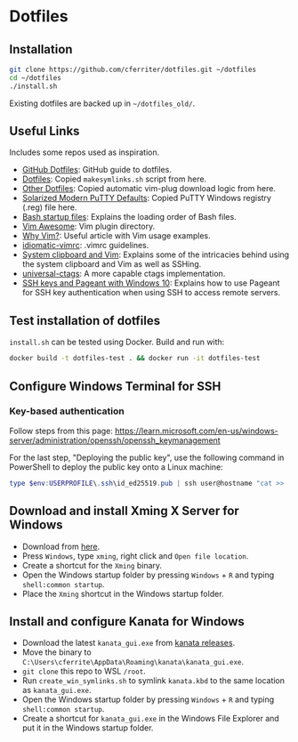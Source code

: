 # Dotfiles

## Installation
``` bash
git clone https://github.com/cferriter/dotfiles.git ~/dotfiles
cd ~/dotfiles
./install.sh
```

Existing dotfiles are backed up in `~/dotfiles_old/`.

## Useful Links
Includes some repos used as inspiration.

- [GitHub Dotfiles](https://dotfiles.github.io/):
  GitHub guide to dotfiles.
- [Dotfiles](https://github.com/michaeljsmalley/dotfiles/blob/master/makesymlinks.sh):
  Copied `makesymlinks.sh` script from here.
- [Other Dotfiles](https://github.com/bndabbs/dotfiles/blob/master/.vimrc):
  Copied automatic vim-plug download logic from here.
- [Solarized Modern PuTTY Defaults](https://github.com/jblaine/solarized-and-modern-putty/blob/master/putty-modern-256color.reg):
  Copied PuTTY Windows registry (.reg) file here.
- [Bash startup files](https://shreevatsa.wordpress.com/2008/03/30/zshbash-startup-files-loading-order-bashrc-zshrc-etc/):
  Explains the loading order of Bash files.
- [Vim Awesome](https://vimawesome.com/):
  Vim plugin directory.
- [Why Vim?](http://www.terminally-incoherent.com/blog/2012/03/21/why-vim/):
  Useful article with Vim usage examples.
- [idiomatic-vimrc](https://github.com/romainl/idiomatic-vimrc.git):
  .vimrc guidelines.
- [System clipboard and Vim](https://vi.stackexchange.com/questions/84/how-can-i-copy-text-to-the-system-clipboard-from-vim):
  Explains some of the intricacies behind using the system clipboard and Vim as
  well as SSHing.
- [universal-ctags](https://github.com/universal-ctags/ctags):
  A more capable ctags implementation.
- [SSH keys and Pageant with Windows 10](https://talesfromthedatacenter.com/2019/12/how-to-automatically-load-pagent-keys-when-windows-10-boots/):
  Explains how to use Pageant for SSH key authentication when using SSH to
  access remote servers.

## Test installation of dotfiles
`install.sh` can be tested using Docker. Build and run with:
``` bash
docker build -t dotfiles-test . && docker run -it dotfiles-test
```

## Configure Windows Terminal for SSH
### Key-based authentication
Follow steps from this page:
https://learn.microsoft.com/en-us/windows-server/administration/openssh/openssh_keymanagement

For the last step, "Deploying the public key", use the following command in
PowerShell to deploy the public key onto a Linux machine:

``` powershell
type $env:USERPROFILE\.ssh\id_ed25519.pub | ssh user@hostname "cat >> .ssh/authorized_keys"
```

## Download and install Xming X Server for Windows
- Download from [here](https://sourceforge.net/projects/xming/).
- Press `Windows`, type `xming`, right click and `Open file location`.
- Create a shortcut for the `Xming` binary.
- Open the Windows startup folder by pressing `Windows` + `R` and typing
  `shell:common startup`.
- Place the `Xming` shortcut in the Windows startup folder.

## Install and configure Kanata for Windows
- Download the latest `kanata_gui.exe` from [kanata releases](https://github.com/jtroo/kanata/releases).
- Move the binary to `C:\Users\cferrite\AppData\Roaming\kanata\kanata_gui.exe`.
- `git clone` this repo to WSL `/root`.
- Run `create_win_symlinks.sh` to symlink `kanata.kbd` to the same location as
  `kanata_gui.exe`.
- Open the Windows startup folder by pressing `Windows` + `R` and typing
  `shell:common startup`.
- Create a shortcut for `kanata_gui.exe` in the Windows File Explorer and put
  it in the Windows startup folder.
